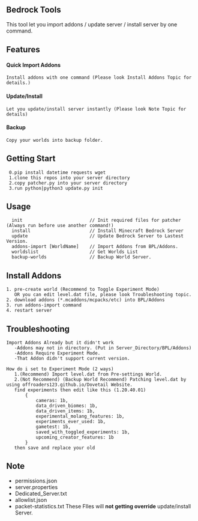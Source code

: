 
## Bedrock Tools
This tool let you import addons / update server / install server by one command.

## Features
 #### Quick Import Addons
    Install addons with one command (Please look Install Addons Topic for details.)
 #### Update/Install
    Let you update/install server instantly (Please look Note Topic for details)
 #### Backup
    Copy your worlds into backup folder.
## Getting Start
```
 0.pip install datetime requests wget
 1.clone this repos into your server directory
 2.copy patcher.py into your server directory
 3.run python|python3 update.py init
```
## Usage
  ```
    init                         // Init required files for patcher (Always run before use another command!)
    install                      // Install Minecraft Bedrock Server
    update                       // Update Bedrock Server to Lastest Version.
    addons-import [WorldName]    // Import Addons from BPL/Addons.
    worldslist                   // Get Worlds List
    backup-worlds                // Backup World Server.
```
## Install Addons
```
1. pre-create world (Recommend to Toggle Experiment Mode) 
   OR you can edit level.dat file, please look Troubleshooting topic.
2. download addons (*.mcaddons/mcpacks/etc) into BPL/Addons
3. run addons-import command
4. restart server
```
## Troubleshooting
 ```
 Import Addons Already but it didn't work
    -Addons may not in directory. (Put in Server_Directory/BPL/Addons)
    -Addons Require Experiment Mode.
    -That Addon didn't support current version.

 How do i set to Experiment Mode (2 ways)
    1.(Recommend) Import level.dat from Pre-settings World.
    2.(Not Recommend) (Backup World Recommend) Patching level.dat by using offroaders123.github.io/Dovetail Website.
    find experiments then edit like this (1.20.40.01)
        {
            cameras: 1b,
            data_driven_biomes: 1b,
            data_driven_items: 1b,
            experimental_molang_features: 1b,
            experiments_ever_used: 1b,
            gametest: 1b,
            saved_with_toggled_experiments: 1b,
            upcoming_creator_features: 1b
        }
    then save and replace your old
 ```
## Note
 - permissions.json 
 - server.properties 
 - Dedicated_Server.txt 
 - allowlist.json 
 - packet-statistics.txt
These FIles will **not getting override** update/install Server.
